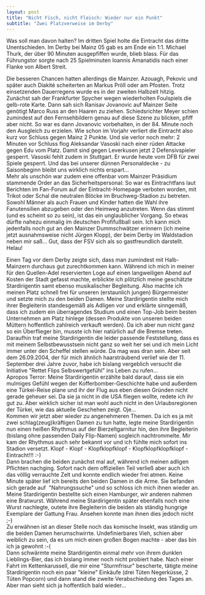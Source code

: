 ```yaml
---
layout: post
title: "Nicht Fisch, nicht Fleisch: Wieder nur ein Punkt"
subtitle: "Zwei Platzverweise im Derby"
---
```


Was soll man davon halten? Im dritten Spiel holte die Eintracht das dritte Unentschieden. Im Derby bei Mainz 05 gab es am Ende ein 1:1. Michael Thurk, der über 90 Minuten ausgepfiffen wurde, blieb blass. Für das Führungstor sorgte nach 25 Spielminuten Ioannis Amanatidis nach einer Flanke von Albert Streit.

Die besseren Chancen hatten allerdings die Mainzer. Azouagh, Pekovic und später auch Diakité scheiterten an Markus Pröll oder am Pfosten. Trotz einsetzenden Dauerregens wurde es in der zweiten Halbzeit hitzig. Zunächst sah der Frankfurter Spycher wegen wiederholten Foulspiels die gelb-rote Karte. Dann sah sich Ranisav Jovanovic auf Mainzer Seite genötigt Marco Russ an den Haaren zu ziehen. Schiedsrichter Meyer schien zumindest auf den Fernsehbildern genau auf diese Szene zu blicken, pfiff aber nicht. So war es dann Jovanovic vorbehalten, in der 84. Minute noch den Ausgleich zu erzielen. Wie schon im Vorjahr verliert die Eintracht also kurz vor Schluss gegen Mainz 2 Punkte. Und sie verlor noch mehr: 2 Minuten vor Schluss flog Aleksandar Vasoski nach einer rüden Attacke gegen Edu vom Platz. Damit sind gegen Leverkusen jetzt 2 Defensivspieler gesperrt. Vasoski fehlt zudem in Stuttgart. Er wurde heute vom DFB für zwei Spiele gesperrt. Und das bei unserer dünnen Personaldecke - zu Saisonbeginn bleibt uns wirklich nichts erspart...  
Mehr als unschön war zudem eine offenbar vom Mainzer Präsidium stammende Order an das Sicherheitspersonal: So war es Eintrachtfans laut Berichten im Fan-Forum auf der Eintracht-Homepage verboten worden, mit Trikot oder Schal die neutralen Blöcke im Bruchweg-Stadion zu betreten. Sowohl Männer als auch Frauen und Kinder hatten die Wahl ihre Fanutensilien abzugeben oder den Heimweg anzutreten. Wenn das stimmt (und es scheint so zu sein), ist das ein unglaublicher Vorgang. So etwas dürfte nahezu einmalig im deutschen Profifußball sein. Ich kann mich jedenfalls noch gut an den Mainzer Dummschwätzer erinnern (ich meine jetzt ausnahmsweise nicht Jürgen Klopp), der beim Derby im Waldstadion neben mir saß... Gut, dass der FSV sich als so gastfreundlich darstellt. Helau!

Einen Tag vor dem Derby zeigte sich, dass man zumindest mit Halb-Mainzern durchaus gut zurechtkommen kann. Während ich mich in meiner für den Quellen-Adel reservierten Loge auf einen langweiligen Abend auf Kosten der Stadt gefasst machte, erblickte ich plötzlich meine geschätzte Stardirigentin samt ebenso musikalischer Begleitung. Also machte ich meinen Platz schnell frei für unseren (erstaunlich jungen) Bürgermeister und setzte mich zu den beiden Damen. Meine Stardirigentin stellte mich ihrer Begleiterin standesgemäß als Adligen vor und erklärte sinngemäß, dass ich zudem ein überragendes Studium und einen Top-Job beim besten Unternehmen am Platz hinlege (dessen Produkte von unseren beiden Müttern hoffentlich zahlreich verkauft werden). Da ich aber nun nicht ganz so ein Überflieger bin, musste ich hier natürlich auf die Bremse treten. Daraufhin traf meine Stardirigentin die leider passende Feststellung, dass es mit meinem Selbstbewusstsein nicht ganz so weit her sei und ich mein Licht immer unter den Scheffel stellen würde. Da mag was dran sein. Aber seit dem 26.09.2004, der für mich ähnlich haarsträubend verlief wie der 11. September drei Jahre zuvor, habe ich bislang vergeblich versucht die Initiative "Rettet Flips Selbswertgefühl" ins Leben zu rufen...  
Apropos Terror: Meine Stardirigentin erzählte bald darauf, dass sie ein mulmiges Gefühl wegen der Kofferbomber-Geschichte habe und außerdem eine Türkei-Reise plane und ihr der Flug aus eben diesen Gründen nicht gerade geheuer sei. Da sie ja nicht in die USA fliegen wollte, redete ich ihr gut zu. Aber wirklich sicher ist man wohl auch nicht in den Urlaubsregionen der Türkei, wie das aktuelle Geschehen zeigt. Oje...  
Kommen wir jetzt aber wieder zu angenehmeren Themen. Da ich es ja mit zwei schlag(zeug)kräftigen Damen zu tun hatte, legte meine Stardirigentin nun einen heißen Rhythmus auf der Bierzeltgarnitur hin, den ihre Begleiterin (bislang ohne passenden Daily Flip-Namen) sogleich nachtrommelte. Mir kam der Rhythmus auch sehr bekannt vor und ich fühlte mich sofort ins Stadion versetzt. Klopf - Klopf - Klopfklopfklopf - Klopfklopfklopfklopf - Eintracht!!! :-)  
Dann brachen die beiden zunächst mal auf, während ich meinen adligen Pflichten nachging. Sofort nach dem offiziellen Teil verließ aber auch ich das völlig verrauchte Zelt und konnte endlich wieder frei atmen. Keine Minute später lief ich bereits den beiden Damen in die Arme. Sie befanden sich gerade auf  "Nahrungssuche" und so schloss ich mich ihnen wieder an. Meine Stardirigentin bestellte sich einen Hamburger, wir anderen nahmen eine Bratwurst. Während meine Stardirigentin später ebenfalls noch eine Wurst nachlegte, outete ihre Begleiterin die beiden als ständig hungrige Exemplare der Gattung Frau. Ansehen konnte man ihnen dies jedoch nicht ;-)  
Zu erwähnen ist an dieser Stelle noch das komische Insekt, was ständig um die beiden Damen herumschwirrte. Undefinierbares Vieh, schien aber weiblich zu sein, da es um mich einen großen Bogen machte - aber das bin ich ja gewohnt :-(  
Dann schwärmte meine Stardirigentin einmal mehr von ihrem dunklen Lieblings-Bier, das ich bislang immer noch nicht probiert habe. Nach einer Fahrt im Kettenkarussell, die mir eine "Sturmfrisur" bescherte, tätigte meine Stardirigentin noch ein paar "kleine" Einkäufe (drei Tüten Negerküsse, 2 Tüten Popcorn) und dann stand die zweite Verabschiedung des Tages an. Aber man sieht sich ja hoffentlich bald wieder...
